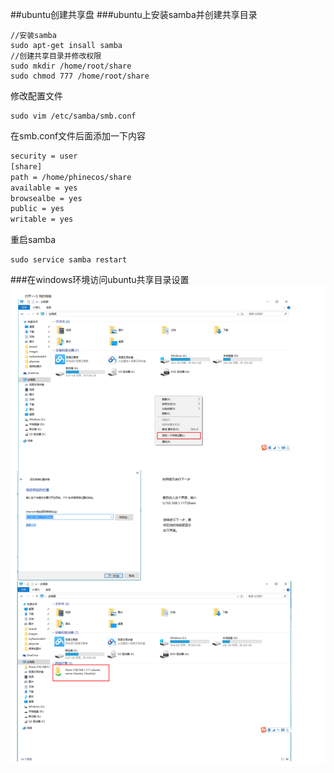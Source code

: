 ##ubuntu创建共享盘
###ubuntu上安装samba并创建共享目录
```shell
//安装samba
sudo apt-get insall samba 
//创建共享目录并修改权限
sudo mkdir /home/root/share
sudo chmod 777 /home/root/share 
```

修改配置文件

```shell
sudo vim /etc/samba/smb.conf
```

在smb.conf文件后面添加一下内容

```txt
security = user
[share]  
path = /home/phinecos/share  
available = yes 
browsealbe = yes 
public = yes 
writable = yes 
```

重启samba

```shell
sudo service samba restart
```

###在windows环境访问ubuntu共享目录设置
![共享设置](./images/共享.png)